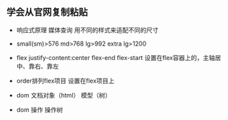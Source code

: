 ## 学会从官网复制粘贴
- 响应式原理
    媒体查询 用不同的样式来适配不同的尺寸
- small(sm)>576
  md>768
  lg>992
  extra lg>1200

- flex
    justify-content:center flex-end flex-start
    设置在flex容器上的，主轴居中、靠右、靠左

- order排列flex项目 设置在flex项目上

- dom
    文档对象（html） 模型（树）
- dom 操作 操作树